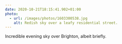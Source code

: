 ```yaml
---
date: 2020-10-21T18:15:41.902+01:00
photo:
  - url: /images/photos/1603300538.jpg
    alt: Redish sky over a leafy residential street.
---
```

Incredible evening sky over Brighton, albeit briefly.
